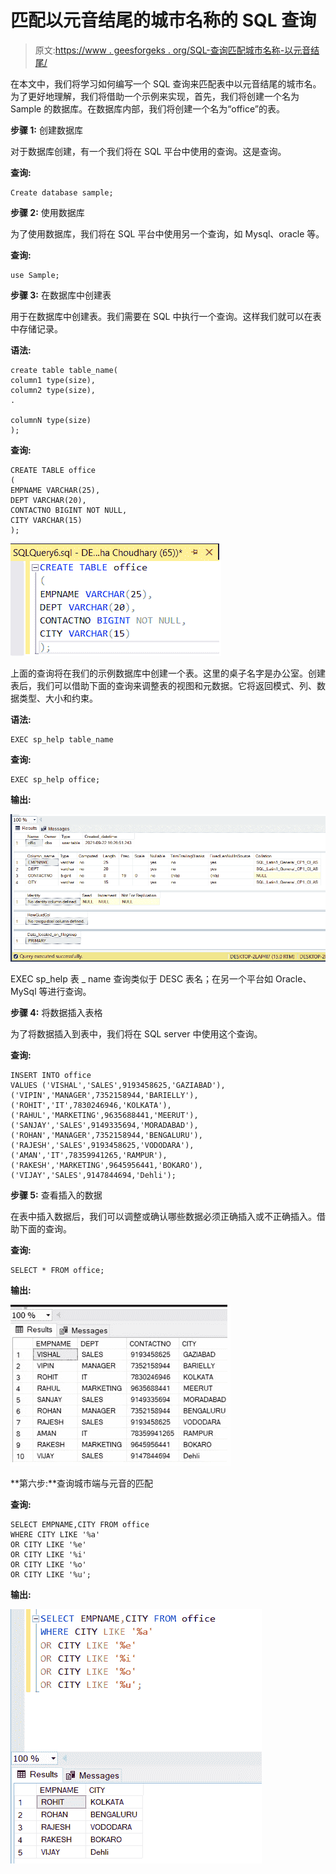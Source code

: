 # 匹配以元音结尾的城市名称的 SQL 查询

> 原文:[https://www . geesforgeks . org/SQL-查询匹配城市名称-以元音结尾/](https://www.geeksforgeeks.org/sql-query-to-match-city-names-ending-with-vowels/)

在本文中，我们将学习如何编写一个 SQL 查询来匹配表中以元音结尾的城市名。为了更好地理解，我们将借助一个示例来实现，首先，我们将创建一个名为 Sample 的数据库。在数据库内部，我们将创建一个名为“office”的表。

**步骤 1:** 创建数据库

对于数据库创建，有一个我们将在 SQL 平台中使用的查询。这是查询。

**查询:**

```
Create database sample;
```

**步骤 2:** 使用数据库

为了使用数据库，我们将在 SQL 平台中使用另一个查询，如 Mysql、oracle 等。

**查询:**

```
use Sample;
```

**步骤 3:** 在数据库中创建表

用于在数据库中创建表。我们需要在 SQL 中执行一个查询。这样我们就可以在表中存储记录。

**语法:**

```
create table table_name(
column1 type(size),
column2 type(size),
.

columnN type(size)
);
```

**查询:**

```
CREATE TABLE office
(
EMPNAME VARCHAR(25),
DEPT VARCHAR(20),
CONTACTNO BIGINT NOT NULL,
CITY VARCHAR(15)
); 
```

![](img/82ea0dad329c7ceef5a1aa3e1227cbcb.png)

上面的查询将在我们的示例数据库中创建一个表。这里的桌子名字是办公室。创建表后，我们可以借助下面的查询来调整表的视图和元数据。它将返回模式、列、数据类型、大小和约束。

**语法:**

```
EXEC sp_help table_name
```

**查询:**

```
EXEC sp_help office; 
```

**输出:**

![](img/3269ee0f82d8bff6f8084db72d826b55.png)

EXEC sp_help 表 _ name 查询类似于 DESC 表名；在另一个平台如 Oracle、MySql 等进行查询。

**步骤 4:** 将数据插入表格

为了将数据插入到表中，我们将在 SQL server 中使用这个查询。

**查询:**

```
INSERT INTO office
VALUES ('VISHAL','SALES',9193458625,'GAZIABAD'),
('VIPIN','MANAGER',7352158944,'BARIELLY'),
('ROHIT','IT',7830246946,'KOLKATA'),
('RAHUL','MARKETING',9635688441,'MEERUT'),
('SANJAY','SALES',9149335694,'MORADABAD'),
('ROHAN','MANAGER',7352158944,'BENGALURU'),
('RAJESH','SALES',9193458625,'VODODARA'),
('AMAN','IT',78359941265,'RAMPUR'),
('RAKESH','MARKETING',9645956441,'BOKARO'),
('VIJAY','SALES',9147844694,'Dehli');
```

**步骤 5:** 查看插入的数据

在表中插入数据后，我们可以调整或确认哪些数据必须正确插入或不正确插入。借助下面的查询。

**查询:**

```
SELECT * FROM office;
```

**输出:**

![](img/36cb4bcb6819a6f143dda297c928fb8f.png)

**第六步:**查询城市端与元音的匹配

**查询:**

```
SELECT EMPNAME,CITY FROM office
WHERE CITY LIKE '%a'
OR CITY LIKE '%e'
OR CITY LIKE '%i'
OR CITY LIKE '%o'
OR CITY LIKE '%u';
```

**输出:**

![](img/2ba301c484db06368b674276b8926e67.png)